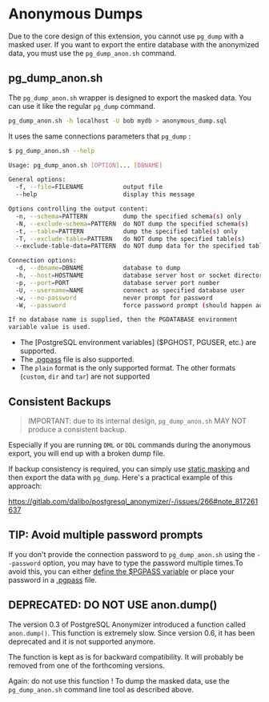 Anonymous Dumps
===============================================================================

Due to the core design of this extension, you cannot use `pg_dump` with a masked
user. If you want to export the entire database with the anonymized data, you
must use the `pg_dump_anon.sh` command.


pg_dump_anon.sh
------------------------------------------------------------------------------

The `pg_dump_anon.sh` wrapper is designed to export the masked data. You can use
it like the regular `pg_dump` command.

```bash
pg_dump_anon.sh -h localhost -U bob mydb > anonymous_dump.sql
```

It uses the same connections parameters that `pg_dump` :

```bash
$ pg_dump_anon.sh --help

Usage: pg_dump_anon.sh [OPTION]... [DBNAME]

General options:
  -f, --file=FILENAME           output file
  --help                        display this message

Options controlling the output content:
  -n, --schema=PATTERN          dump the specified schema(s) only
  -N, --exclude-schema=PATTERN  do NOT dump the specified schema(s)
  -t, --table=PATTERN           dump the specified table(s) only
  -T, --exclude-table=PATTERN   do NOT dump the specified table(s)
  --exclude-table-data=PATTERN  do NOT dump data for the specified table(s)

Connection options:
  -d, --dbname=DBNAME           database to dump
  -h, --host=HOSTNAME           database server host or socket directory
  -p, --port=PORT               database server port number
  -U, --username=NAME           connect as specified database user
  -w, --no-password             never prompt for password
  -W, --password                force password prompt (should happen automatically)

If no database name is supplied, then the PGDATABASE environment
variable value is used.

```


* The [PostgreSQL environment variables] ($PGHOST, PGUSER, etc.) are supported.
* The [.pgpass] file is also supported.
* The `plain` format is the only supported format. The other formats (`custom`, `dir`
  and `tar`) are not supported

[PostgreSQL environement variables]: https://www.postgresql.org/docs/current/libpq-envars.html
[.pgpass]: https://www.postgresql.org/docs/current/libpq-pgpass.html


Consistent Backups
------------------------------------------------------------------------------

> IMPORTANT: due to its internal design, `pg_dump_anon.sh` MAY NOT produce a
> consistent backup.

Especially if you are running `DML` or `DDL` commands during the anonymous export,
you will end up with a broken dump file.

If backup consistency is required, you can simply use [static masking] and then
export the data with `pg_dump`. Here's a practical example of this approach:

https://gitlab.com/dalibo/postgresql_anonymizer/-/issues/266#note_817261637

[static masking]: static_masking/


TIP: Avoid multiple password prompts
------------------------------------------------------------------------------

If you don't provide the connection password to `pg_dump_anon.sh` using the
`--password` option, you may have to type the password multiple times.To
avoid this, you can either [define the $PGPASS variable] or place your
password in a [.pgpass] file.

[define the $PGPASS variable]: https://www.postgresql.org/docs/current/libpq-envars.html


DEPRECATED: DO NOT USE anon.dump()
------------------------------------------------------------------------------

The version 0.3 of PostgreSQL Anonymizer introduced a function called
`anon.dump()`. This function is extremely slow. Since version 0.6, it has
been deprecated and it is not supported anymore.

The function is kept as is for backward compatibility. It will probably be
removed from one of the forthcoming versions.

Again: do not use this function ! To dump the masked data, use the
`pg_dump_anon.sh` command line tool as described above.
